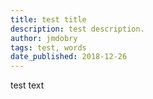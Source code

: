 ```yaml
---
title: test title
description: test description.
author: jmdobry
tags: test, words
date_published: 2018-12-26
---
```



test text
